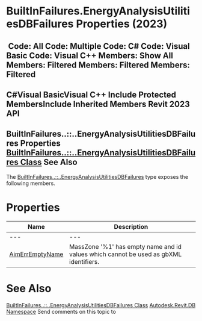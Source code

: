 # BuiltInFailures.EnergyAnalysisUtilitiesDBFailures Properties (2023)

﻿
 Code: All Code: Multiple Code: C# Code: Visual Basic Code: Visual C++  Members: Show All Members: Filtered Members: Filtered Members: Filtered   
---  
C#Visual BasicVisual C++
Include Protected MembersInclude Inherited Members
Revit 2023 API  
---  
BuiltInFailures..::..EnergyAnalysisUtilitiesDBFailures Properties  
[BuiltInFailures..::..EnergyAnalysisUtilitiesDBFailures Class](14ec21d8-edfd-a595-ee8e-23d61063e306.md "BuiltInFailures.EnergyAnalysisUtilitiesDBFailures Class") See Also  
---  
The [BuiltInFailures..::..EnergyAnalysisUtilitiesDBFailures](14ec21d8-edfd-a595-ee8e-23d61063e306.md "BuiltInFailures.EnergyAnalysisUtilitiesDBFailures Class") type exposes the following members.
# Properties
| Name | Description |
| --- | --- |
| --- | --- | --- |
| [AimErrEmptyName](e43f860d-06b5-0bc0-1cef-2513f276d224.md "AimErrEmptyName Property") | MassZone '%1' has empty name and id values which cannot be used as gbXML identifiers. |

# See Also
[BuiltInFailures..::..EnergyAnalysisUtilitiesDBFailures Class](14ec21d8-edfd-a595-ee8e-23d61063e306.md "BuiltInFailures.EnergyAnalysisUtilitiesDBFailures Class")
[Autodesk.Revit.DB Namespace](87546ba7-461b-c646-cbb1-2cb8f5bff8b2.md "Autodesk.Revit.DB Namespace")
Send comments on this topic to 
